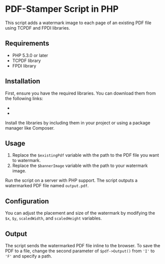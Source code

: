 # PDF-Stamper Script in PHP

This script adds a watermark image to each page of an existing PDF file using TCPDF and FPDI libraries.

## Requirements

- PHP 5.3.0 or later
- TCPDF library
- FPDI library

## Installation

First, ensure you have the required libraries. You can download them from the following links:

- [TCPDF]: https://github.com/tecnickcom/tcpdf
- [FPDI]: https://github.com/Setasign/FPDI

Install the libraries by including them in your project or using a package manager like Composer.

## Usage

1. Replace the `$existingPdf` variable with the path to the PDF file you want to watermark.
2. Replace the `$bannerImage` variable with the path to your watermark image.

Run the script on a server with PHP support. The script outputs a watermarked PDF file named `output.pdf`.

## Configuration

You can adjust the placement and size of the watermark by modifying the `$x`, `$y`, `scaledWidth`, and `scaledHeight` variables.

## Output

The script sends the watermarked PDF file inline to the browser. To save the PDF to a file, change the second parameter of `$pdf->Output()` from `'I'` to `'F'` and specify a path.
